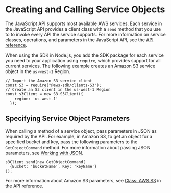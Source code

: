 # Creating and Calling Service Objects<a name="creating-and-calling-service-objects"></a>

The JavaScript API supports most available AWS services\. Each service in the JavaScript API provides a client class with a `send` method that you use to to invoke every API the service supports\. For more information on service classes, operations, and parameters in the JavaScript API, see the [API reference](https://docs.aws.amazon.com/AWSJavaScriptSDK/latest/)\.

When using the SDK in Node\.js, you add the SDK package for each service you need to your application using `require`, which provides support for all current services\. The following example creates an Amazon S3 service object in the `us-west-1` Region\.

```
// Import the Amazon S3 service client
const S3 = require("@aws-sdk/clients-S3"); 
// Create an S3 client in the us-west-1 Region
const s3Client = new S3.S3Client({
    region: 'us-west-1'
  });
```

## Specifying Service Object Parameters<a name="specifying-service-object-parameters"></a>

When calling a method of a service object, pass parameters in JSON as required by the API\. For example, in Amazon S3, to get an object for a specified bucket and key, pass the following parameters to the `GetObjectCommand` method\. For more information about passing JSON parameters, see [Working with JSON](working-with-json.md)\.

```
s3Client.send(new GetObjectCommand(
  {Bucket: 'bucketName', Key: 'keyName'}
));
```

For more information about Amazon S3 parameters, see [Class: AWS\.S3](https://docs.aws.amazon.com/AWSJavaScriptSDK/latest/AWS/S3.html) in the API reference\.